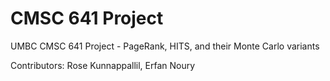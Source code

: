 # CMSC 641 Project
UMBC CMSC 641 Project - PageRank, HITS, and their Monte Carlo variants

Contributors: Rose Kunnappallil, Erfan Noury
